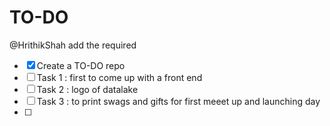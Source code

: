 # TO-DO

@HrithikShah add the required

- [x] Create a TO-DO repo
- [ ] Task 1  : first to come up with a front end
- [ ] Task 2  : logo of datalake
- [ ] Task 3  :  to print swags and gifts for first meeet up and launching day
- [ ] 

